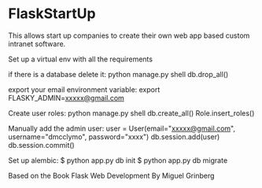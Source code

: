 # FlaskStartUp


This allows start up companies to create their own web app based custom intranet software.

Set up a virtual env with all the requirements

if there is a database delete it:
python manage.py shell
db.drop_all()

export your email environment variable: 
export FLASKY_ADMIN=xxxxx@gmail.com

Create user roles:
python manage.py shell
db.create_all()
Role.insert_roles()

Manually add the admin user:
user = User(email="xxxxx@gmail.com", username="dmcclymo", password="xxxx")
db.session.add(user)
db.session.commit()

Set up alembic:
$ python app.py db init 
$ python app.py db migrate 

Based on the Book Flask Web Development By Miguel Grinberg
